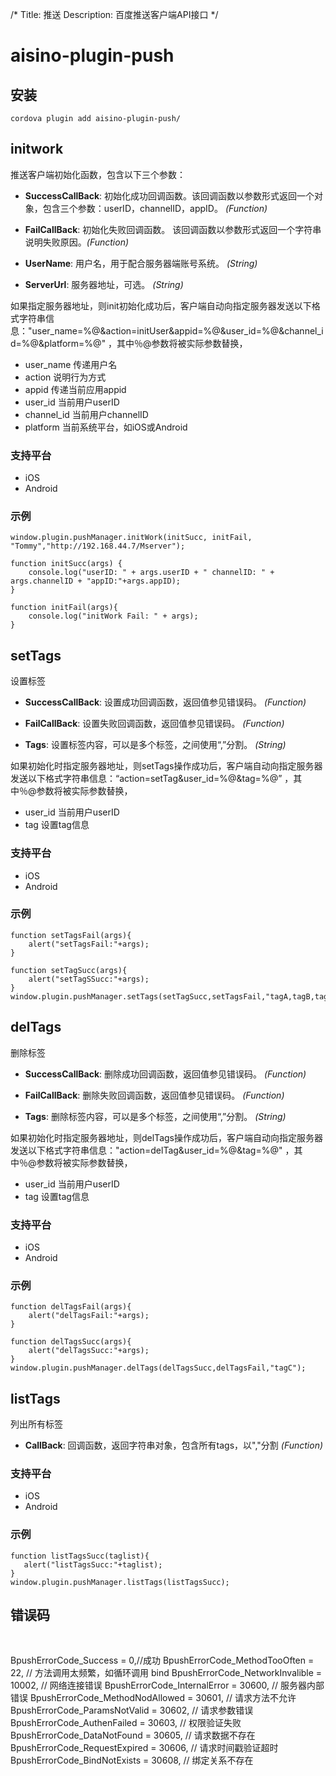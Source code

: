 <!---
    Licensed to the Apache Software Foundation (ASF) under one
    or more contributor license agreements.  See the NOTICE file
    distributed with this work for additional information
    regarding copyright ownership.  The ASF licenses this file
    to you under the Apache License, Version 2.0 (the
    "License"); you may not use this file except in compliance
    with the License.  You may obtain a copy of the License at

      http://www.apache.org/licenses/LICENSE-2.0

    Unless required by applicable law or agreed to in writing,
    software distributed under the License is distributed on an
    "AS IS" BASIS, WITHOUT WARRANTIES OR CONDITIONS OF ANY
    KIND, either express or implied.  See the License for the
    specific language governing permissions and limitations
    under the License.
-->

/*Title: 推送Description: 百度推送客户端API接口*/


# aisino-plugin-push



## 安装

    cordova plugin add aisino-plugin-push/

## initwork


推送客户端初始化函数，包含以下三个参数：

- __SuccessCallBack__: 初始化成功回调函数。该回调函数以参数形式返回一个对象，包含三个参数：userID，channelID，appID。 _(Function)_


- __FailCallBack__: 初始化失败回调函数。 该回调函数以参数形式返回一个字符串说明失败原因。_(Function)_

- __UserName__: 用户名，用于配合服务器端账号系统。 _(String)_

- __ServerUrl__: 服务器地址，可选。 _(String)_

如果指定服务器地址，则init初始化成功后，客户端自动向指定服务器发送以下格式字符串信息："user_name=%@&action=initUser&appid=%@&user_id=%@&channel_id=%@&platform=%@" ，其中％@参数将被实际参数替换， 

* user_name 传递用户名
* action 说明行为方式
* appid  传递当前应用appid
* user_id  当前用户userID
* channel_id 当前用户channelID
* platform   当前系统平台，如iOS或Android

### 支持平台

- iOS
- Android


### 示例

    window.plugin.pushManager.initWork(initSucc, initFail, "Tommy","http://192.168.44.7/Mserver");

    function initSucc(args) {
        console.log("userID: " + args.userID + " channelID: " + args.channelID + "appID:"+args.appID);
    }
    
    function initFail(args){
        console.log("initWork Fail: " + args);    
    }

	
## setTags

设置标签

- __SuccessCallBack__: 设置成功回调函数，返回值参见错误码。 _(Function)_

- __FailCallBack__: 设置失败回调函数，返回值参见错误码。 _(Function)_

- __Tags__: 设置标签内容，可以是多个标签，之间使用“,”分割。 _(String)_

如果初始化时指定服务器地址，则setTags操作成功后，客户端自动向指定服务器发送以下格式字符串信息：“action=setTag&user_id=%@&tag=%@” ，其中％@参数将被实际参数替换， 

* user_id  当前用户userID
* tag 设置tag信息

### 支持平台

- iOS
- Android

### 示例

	function setTagsFail(args){
        alert("setTagsFail:"+args);
    }
                  
    function setTagSucc(args){
        alert("setTagSSucc:"+args);
    }
    window.plugin.pushManager.setTags(setTagSucc,setTagsFail,"tagA,tagB,tagC");


## delTags

删除标签

- __SuccessCallBack__: 删除成功回调函数，返回值参见错误码。 _(Function)_

- __FailCallBack__: 删除失败回调函数，返回值参见错误码。 _(Function)_

- __Tags__: 删除标签内容，可以是多个标签，之间使用“,”分割。 _(String)_

如果初始化时指定服务器地址，则delTags操作成功后，客户端自动向指定服务器发送以下格式字符串信息："action=delTag&user_id=%@&tag=%@" ，其中％@参数将被实际参数替换， 

* user_id  当前用户userID
* tag 设置tag信息


### 支持平台

- iOS
- Android

### 示例

    function delTagsFail(args){
        alert("delTagsFail:"+args);
    }
                  
    function delTagsSucc(args){
        alert("delTagsSucc:"+args);
    }
	window.plugin.pushManager.delTags(delTagsSucc,delTagsFail,"tagC");    

## listTags

列出所有标签

- __CallBack__: 回调函数，返回字符串对象，包含所有tags，以","分割 _(Function)_


### 支持平台

- iOS
- Android

### 示例

	function listTagsSucc(taglist){
       alert("listTagsSucc:"+taglist);
    }
    window.plugin.pushManager.listTags(listTagsSucc);


<!--## getTagInfo

获取tag信息

- __CallBack__: 回调函数，返回获取到的信息 _(Function)_



### 支持平台

- Android

### 示例

    //only for android
    function getTagsSucc(args){
        alert(args);
    }
    window.plugin.pushManager.getTagInfo(getTagsSucc);-->
    
    
## 错误码

</br>

 BpushErrorCode_Success = 0,//成功
 BpushErrorCode_MethodTooOften = 22, // 方法调用太频繁，如循环调用 bind
 BpushErrorCode_NetworkInvalible = 10002, // 网络连接错误
 BpushErrorCode_InternalError = 30600, // 服务器内部错误
 BpushErrorCode_MethodNodAllowed = 30601, // 请求方法不允许
 BpushErrorCode_ParamsNotValid = 30602, // 请求参数错误
 BpushErrorCode_AuthenFailed = 30603, // 权限验证失败
 BpushErrorCode_DataNotFound = 30605, // 请求数据不存在
 BpushErrorCode_RequestExpired = 30606, // 请求时间戳验证超时
 BpushErrorCode_BindNotExists = 30608, // 绑定关系不存在
